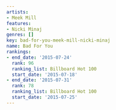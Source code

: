 ```yaml
---
artists:
- Meek Mill
features:
- Nicki Minaj
genres: []
key: bad-for-you-meek-mill-nicki-minaj
name: Bad For You
rankings:
- end_date: '2015-07-24'
  rank: 96
  ranking_list: Billboard Hot 100
  start_date: '2015-07-18'
- end_date: '2015-07-31'
  rank: 78
  ranking_list: Billboard Hot 100
  start_date: '2015-07-25'
---
```


